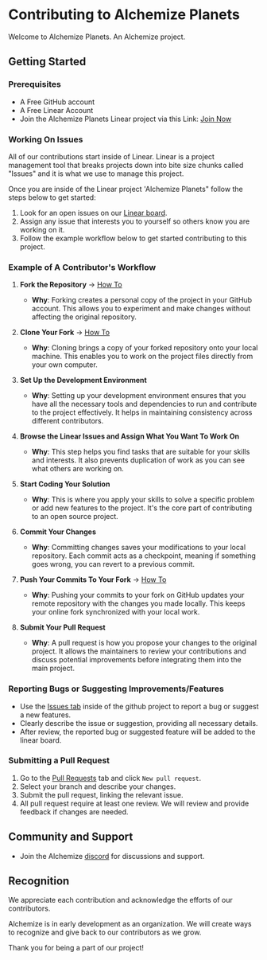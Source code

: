 # Contributing to Alchemize Planets

Welcome to Alchemize Planets. An Alchemize project.

## Getting Started

### Prerequisites

- A Free GitHub account
- A Free Linear Account
- Join the Alchemize Planets Linear project via this Link: [Join Now](https://linear.app/alchemize-planets/join/a3d84e656fce5d151ee4b6efae6b8a7c?s=4)

### Working On Issues

All of our contributions start inside of Linear. Linear is a project management tool that breaks projects down into bite size chunks called "Issues" and it is what we use to manage this project.

Once you are inside of the Linear project 'Alchemize Planets" follow the steps below to get started:

1. Look for an open issues on our [Linear board](https://linear.app/alchemize-planets/team/ALC/active).
2. Assign any issue that interests you to yourself so others know you are working on it.
4. Follow the example workflow below to get started contributing to this project.

### Example of A Contributor's Workflow

1. **Fork the Repository** -> [How To](https://docs.github.com/en/get-started/quickstart/fork-a-repo)
    -  **Why**: Forking creates a personal copy of the project in your GitHub account. This allows you to experiment and make changes without affecting the original repository.

2. **Clone Your Fork** -> [How To](https://docs.github.com/en/repositories/creating-and-managing-repositories/cloning-a-repository)
    - **Why**: Cloning brings a copy of your forked repository onto your local machine. This enables you to work on the project files directly from your own computer.

3. **Set Up the Development Environment**
    - **Why**: Setting up your development environment ensures that you have all the necessary tools and dependencies to run and contribute to the project effectively. It helps in maintaining consistency across different contributors.

4. **Browse the Linear Issues and Assign What You Want To Work On**
    - **Why**: This step helps you find tasks that are suitable for your skills and interests. It also prevents duplication of work as you can see what others are working on.

5. **Start Coding Your Solution**
    - **Why**: This is where you apply your skills to solve a specific problem or add new features to the project. It's the core part of contributing to an open source project.

6. **Commit Your Changes**
    - **Why**: Committing changes saves your modifications to your local repository. Each commit acts as a checkpoint, meaning if something goes wrong, you can revert to a previous commit.

7. **Push Your Commits To Your Fork** -> [How To](https://docs.github.com/en/get-started/using-git/pushing-commits-to-a-remote-repository)
    - **Why**: Pushing your commits to your fork on GitHub updates your remote repository with the changes you made locally. This keeps your online fork synchronized with your local work.

8. **Submit Your Pull Request**
    - **Why**: A pull request is how you propose your changes to the original project. It allows the maintainers to review your contributions and discuss potential improvements before integrating them into the main project.

### Reporting Bugs or Suggesting Improvements/Features

- Use the [Issues tab](https://github.com/xBromsson/planets/issues) inside of the github project to report a bug or suggest a new features.
- Clearly describe the issue or suggestion, providing all necessary details. 
- After review, the reported bug or suggested feature will be added to the linear board.

### Submitting a Pull Request

1. Go to the [Pull Requests](https://github.com/xBromsson/planets/pulls) tab and click `New pull request`.
2. Select your branch and describe your changes.
3. Submit the pull request, linking the relevant issue.
4. All pull request require at least one review. We will review and provide feedback if changes are needed.

## Community and Support

- Join the Alchemize [discord](https://discord.gg/eDCjVVNqFB) for discussions and support.

## Recognition

We appreciate each contribution and acknowledge the efforts of our contributors. 

Alchemize is in early development as an organization. We will create ways to recognize and give back to our contributors as we grow.

Thank you for being a part of our project!
